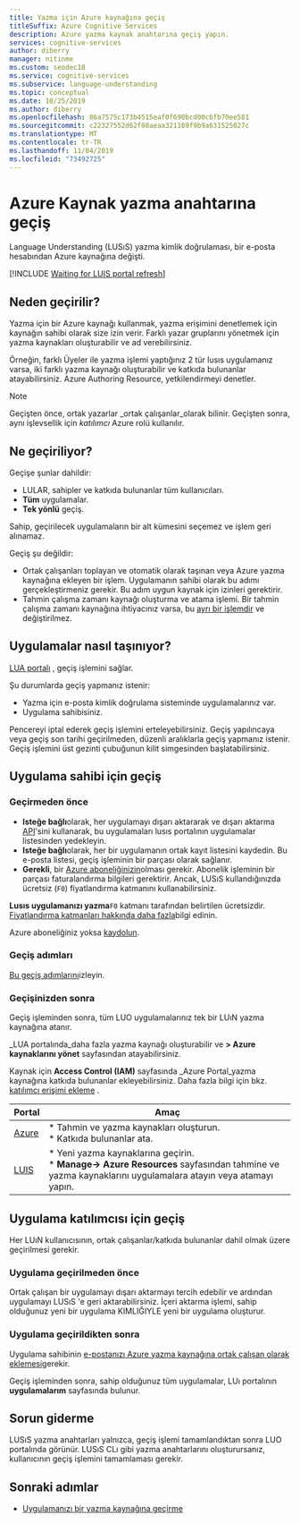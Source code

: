 ```yaml
---
title: Yazma için Azure kaynağına geçiş
titleSuffix: Azure Cognitive Services
description: Azure yazma kaynak anahtarına geçiş yapın.
services: cognitive-services
author: diberry
manager: nitinme
ms.custom: seodec18
ms.service: cognitive-services
ms.subservice: language-understanding
ms.topic: conceptual
ms.date: 10/25/2019
ms.author: diberry
ms.openlocfilehash: 86a7575c173b4515eaf0f690bcd00c6fb70ee581
ms.sourcegitcommit: c22327552d62f88aeaa321189f9b9a631525027c
ms.translationtype: MT
ms.contentlocale: tr-TR
ms.lasthandoff: 11/04/2019
ms.locfileid: "73492725"
---
```

# <a name="migrate-to-an-azure-resource-authoring-key"></a>Azure Kaynak yazma anahtarına geçiş

Language Understanding (LUSıS) yazma kimlik doğrulaması, bir e-posta hesabından Azure kaynağına değişti. 

[!INCLUDE [Waiting for LUIS portal refresh](./includes/wait-v3-upgrade.md)]

## <a name="why-migrate"></a>Neden geçirilir?

Yazma için bir Azure kaynağı kullanmak, yazma erişimini denetlemek için kaynağın sahibi olarak size izin verir. Farklı yazar gruplarını yönetmek için yazma kaynakları oluşturabilir ve ad verebilirsiniz. 

Örneğin, farklı Üyeler ile yazma işlemi yaptığınız 2 tür lusıs uygulamanız varsa, iki farklı yazma kaynağı oluşturabilir ve katkıda bulunanlar atayabilirsiniz. Azure Authoring Resource, yetkilendirmeyi denetler. 

> [!Note]
> Geçişten önce, ortak yazarlar _ortak çalışanlar_olarak bilinir. Geçişten sonra, aynı işlevsellik için _katılımcı_ Azure rolü kullanılır.

## <a name="what-is-migrating"></a>Ne geçiriliyor?

Geçişe şunlar dahildir:

* LULAR, sahipler ve katkıda bulunanlar tüm kullanıcıları.
* **Tüm** uygulamalar.
* **Tek yönlü** geçiş.

Sahip, geçirilecek uygulamaların bir alt kümesini seçemez ve işlem geri alınamaz. 

Geçiş şu değildir: 

* Ortak çalışanları toplayan ve otomatik olarak taşınan veya Azure yazma kaynağına ekleyen bir işlem. Uygulamanın sahibi olarak bu adımı gerçekleştirmeniz gerekir. Bu adım uygun kaynak için izinleri gerektirir.
* Tahmin çalışma zamanı kaynağı oluşturma ve atama işlemi. Bir tahmin çalışma zamanı kaynağına ihtiyacınız varsa, bu [ayrı bir işlemdir](luis-how-to-azure-subscription.md#create-resources-in-the-azure-portal) ve değiştirilmez. 

## <a name="how-are-the-apps-migrating"></a>Uygulamalar nasıl taşınıyor?

[LUA portalı](https://www.luis.ai) , geçiş işlemini sağlar. 

Şu durumlarda geçiş yapmanız istenir:

* Yazma için e-posta kimlik doğrulama sisteminde uygulamalarınız var.
* Uygulama sahibisiniz. 

Pencereyi iptal ederek geçiş işlemini erteleyebilirsiniz. Geçiş yapılıncaya veya geçiş son tarihi geçirilmeden, düzenli aralıklarla geçiş yapmanız istenir. Geçiş işlemini üst gezinti çubuğunun kilit simgesinden başlatabilirsiniz.

## <a name="migration-for-the-app-owner"></a>Uygulama sahibi için geçiş

### <a name="before-you-migrate"></a>Geçirmeden önce

* **Isteğe bağlı**olarak, her uygulamayı dışarı aktararak ve dışarı aktarma [API](https://westus.dev.cognitive.microsoft.com/docs/services/5890b47c39e2bb17b84a55ff/operations/5890b47c39e2bb052c5b9c40)'sini kullanarak, bu uygulamaları lusıs portalının uygulamalar listesinden yedekleyin.
* **Isteğe bağlı**olarak, her bir uygulamanın ortak kayıt listesini kaydedin. Bu e-posta listesi, geçiş işleminin bir parçası olarak sağlanır.
* **Gerekli**, bir [Azure aboneliğinizin](https://azure.microsoft.com/free/)olması gerekir. Abonelik işleminin bir parçası faturalandırma bilgileri gerektirir. Ancak, LUSıS kullandığınızda ücretsiz (`F0`) fiyatlandırma katmanını kullanabilirsiniz. 

**Lusıs uygulamanızı yazma**`F0` katmanı tarafından belirtilen ücretsizdir. [Fiyatlandırma katmanları hakkında daha fazla](luis-boundaries.md#key-limits)bilgi edinin.

Azure aboneliğiniz yoksa [kaydolun](https://azure.microsoft.com/free/). 

### <a name="migration-steps"></a>Geçiş adımları

[Bu geçiş adımlarını](luis-migration-authoring-steps.md)izleyin.

### <a name="after-you-migrate"></a>Geçişinizden sonra 

Geçiş işleminden sonra, tüm LUO uygulamalarınız tek bir LUıN yazma kaynağına atanır.

_LUA portalında_daha fazla yazma kaynağı oluşturabilir ve **> Azure kaynaklarını yönet** sayfasından atayabilirsiniz. 

Kaynak için **Access Control (IAM)** sayfasında _Azure Portal_yazma kaynağına katkıda bulunanlar ekleyebilirsiniz. Daha fazla bilgi için bkz. [katılımcı erişimi ekleme](luis-migration-authoring-steps.md#after-the-migration-process-add-contributors-to-your-authoring-resource) .

|Portal|Amaç|
|--|--|
|[Azure](https://azure.microsoft.com/free/)|* Tahmin ve yazma kaynakları oluşturun.<br>* Katkıda bulunanlar ata.|
|[LUIS](https://www.luis.ai)|* Yeni yazma kaynaklarına geçirin.<br>* **Manage-> Azure Resources** sayfasından tahmine ve yazma kaynaklarını uygulamalara atayın veya atamayı yapın.| 

## <a name="migration-for-the-app-contributor"></a>Uygulama katılımcısı için geçiş

Her LUıN kullanıcısının, ortak çalışanlar/katkıda bulunanlar dahil olmak üzere geçirilmesi gerekir. 

### <a name="before-the-app-is-migrated"></a>Uygulama geçirilmeden önce

Ortak çalışan bir uygulamayı dışarı aktarmayı tercih edebilir ve ardından uygulamayı LUSıS 'e geri aktarabilirsiniz. İçeri aktarma işlemi, sahip olduğunuz yeni bir uygulama KIMLIĞIYLE yeni bir uygulama oluşturur.

### <a name="after-the-app-is-migrated"></a>Uygulama geçirildikten sonra

Uygulama sahibinin [e-postanızı Azure yazma kaynağına ortak çalışan olarak eklemesi](luis-how-to-collaborate.md#add-contributor-to-azure-authoring-resource)gerekir. 

Geçiş işleminden sonra, sahip olduğunuz tüm uygulamalar, LUı portalının **uygulamalarım** sayfasında bulunur.  

## <a name="troubleshooting"></a>Sorun giderme

LUSıS yazma anahtarları yalnızca, geçiş işlemi tamamlandıktan sonra LUO portalında görünür. LUSıS CLı gibi yazma anahtarlarını oluşturursanız, kullanıcının geçiş işlemini tamamlaması gerekir. 

## <a name="next-steps"></a>Sonraki adımlar

* [Uygulamanızı bir yazma kaynağına geçirme](luis-migration-authoring-steps.md)